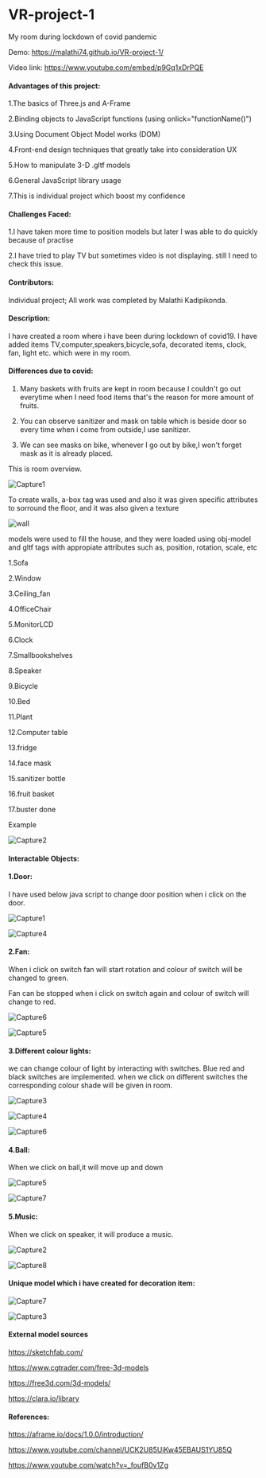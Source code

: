 # VR-project-1

 My room during lockdown of covid pandemic
 
Demo: https://malathi74.github.io/VR-project-1/

Video link: https://www.youtube.com/embed/p9Gq1xDrPQE

#### Advantages of this project:

1.The basics of Three.js and A-Frame

2.Binding objects to JavaScript functions (using onlick="functionName()")

3.Using Document Object Model works (DOM)

4.Front-end design techniques that greatly take into consideration UX

5.How to manipulate 3-D .gltf models

6.General JavaScript library usage

7.This is individual project which boost my confidence 

#### Challenges Faced:

1.I have taken more time to position models but later I was able to do quickly because of practise

2.I have tried to play TV but sometimes video is not displaying. still I need to check this issue.


#### Contributors:

Individual project; All work was completed by Malathi Kadipikonda.

#### Description:

I have created a room where i have been during lockdown of covid19. I have added items TV,computer,speakers,bicycle,sofa, decorated items, clock, fan, light etc. which were in my room.

#### Differences due to covid:

1. Many baskets with fruits are kept in room because I couldn't go out everytime when I need food items that's the reason for more amount of fruits.

2. You can observe sanitizer and mask on table which is beside door so every time when i come from outside,I use sanitizer.

3. We can see masks on bike, whenever I go out by bike,I won't forget mask as it is already placed.

This is room overview.

![Capture1](https://user-images.githubusercontent.com/72331508/95030611-8576e000-0676-11eb-934e-7efbc2f389f5.PNG)

To create walls, a-box tag was used and also it was given specific attributes to sorround the floor, and it was also given a texture

![wall](https://user-images.githubusercontent.com/72331508/95030654-c40c9a80-0676-11eb-867b-8ee6e5aa0b8f.PNG)

models were used to fill the house, and they were loaded using obj-model and gltf tags with appropiate attributes such as, position, rotation, scale, etc

1.Sofa

2.Window

3.Ceiling_fan

4.OfficeChair 

5.MonitorLCD

6.Clock

7.Smallbookshelves

8.Speaker

9.Bicycle

10.Bed

11.Plant

12.Computer table

13.fridge

14.face mask

15.sanitizer bottle

16.fruit basket

17.buster done

Example

![Capture2](https://user-images.githubusercontent.com/72331508/95031275-c244d600-067a-11eb-82fc-7584eee9903f.PNG)



#### Interactable Objects:

#### 1.Door:

I have used below java script to change door position when i click on the door.

![Capture1](https://user-images.githubusercontent.com/72331508/95038113-02b04e00-0693-11eb-8155-c03358f7a585.PNG)

![Capture4](https://user-images.githubusercontent.com/72331508/95031585-6a0ed380-067c-11eb-8042-538cf85b508b.PNG)


#### 2.Fan:

When i click on switch fan will start rotation and colour of switch will be changed to green.

Fan can be stopped when i click on switch again and colour of switch will change to red.

![Capture6](https://user-images.githubusercontent.com/72331508/95038142-152a8780-0693-11eb-885f-78c0478ccf29.PNG)

![Capture5](https://user-images.githubusercontent.com/72331508/95031587-6da25a80-067c-11eb-987c-d1c4c3ed6456.PNG)


#### 3.Different colour lights:

we can change colour of light by interacting with switches. Blue red and black switches are implemented. when we click on different switches the corresponding colour shade will be given in room.

![Capture3](https://user-images.githubusercontent.com/72331508/95038128-0cd24c80-0693-11eb-83c0-d79985dabdea.PNG)

![Capture4](https://user-images.githubusercontent.com/72331508/95038133-0f34a680-0693-11eb-9c73-09ce6d423db8.PNG)

![Capture6](https://user-images.githubusercontent.com/72331508/95031589-7004b480-067c-11eb-9eac-005079d0878d.PNG)

#### 4.Ball:

When we click on ball,it will move up and down

![Capture5](https://user-images.githubusercontent.com/72331508/95038135-122f9700-0693-11eb-8238-035d2ee8e7b8.PNG)

![Capture7](https://user-images.githubusercontent.com/72331508/95031815-98d97980-067d-11eb-9230-99f4af10a248.PNG)


#### 5.Music:

When we click on speaker, it will produce a music.

![Capture2](https://user-images.githubusercontent.com/72331508/95038122-08a62f00-0693-11eb-826b-d36659b6c49b.PNG)

![Capture8](https://user-images.githubusercontent.com/72331508/95031817-9bd46a00-067d-11eb-8e5b-923f78f97029.PNG)

#### Unique model which i have created for decoration item:

![Capture7](https://user-images.githubusercontent.com/72331508/95038934-fc22d600-0694-11eb-9d89-3dcb5e4efb9f.PNG)

![Capture3](https://user-images.githubusercontent.com/72331508/95031583-6713e300-067c-11eb-907a-403d2cddc3e7.PNG)


#### External model sources

https://sketchfab.com/

https://www.cgtrader.com/free-3d-models

https://free3d.com/3d-models/

https://clara.io/library

#### References:

https://aframe.io/docs/1.0.0/introduction/

https://www.youtube.com/channel/UCK2U85UiKw45EBAUS1YU85Q

https://www.youtube.com/watch?v=_foufB0v1Zg
